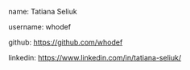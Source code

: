 name: Tatiana Seliuk

username: whodef

github: https://github.com/whodef

linkedin: https://www.linkedin.com/in/tatiana-seliuk/
